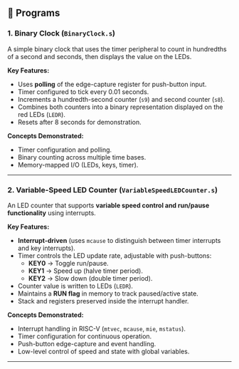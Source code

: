 ## 📂 Programs

### 1. Binary Clock (`BinaryClock.s`)
A simple binary clock that uses the timer peripheral to count in hundredths of a second and seconds, then displays the value on the LEDs.

**Key Features:**
- Uses **polling** of the edge-capture register for push-button input.
- Timer configured to tick every 0.01 seconds.
- Increments a hundredth-second counter (`s9`) and second counter (`s8`).
- Combines both counters into a binary representation displayed on the red LEDs (`LEDR`).
- Resets after 8 seconds for demonstration.

**Concepts Demonstrated:**
- Timer configuration and polling.
- Binary counting across multiple time bases.
- Memory-mapped I/O (LEDs, keys, timer).

---

### 2. Variable-Speed LED Counter (`VariableSpeedLEDCounter.s`)
An LED counter that supports **variable speed control and run/pause functionality** using interrupts.

**Key Features:**
- **Interrupt-driven** (uses `mcause` to distinguish between timer interrupts and key interrupts).
- Timer controls the LED update rate, adjustable with push-buttons:
  - **KEY0** → Toggle run/pause.
  - **KEY1** → Speed up (halve timer period).
  - **KEY2** → Slow down (double timer period).
- Counter value is written to LEDs (`LEDR`).
- Maintains a **RUN flag** in memory to track paused/active state.
- Stack and registers preserved inside the interrupt handler.

**Concepts Demonstrated:**
- Interrupt handling in RISC-V (`mtvec`, `mcause`, `mie`, `mstatus`).
- Timer configuration for continuous operation.
- Push-button edge-capture and event handling.
- Low-level control of speed and state with global variables.

---
